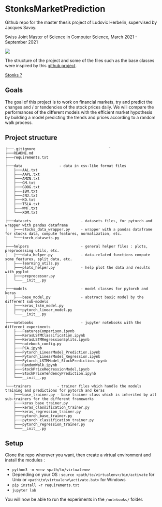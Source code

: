 # StonksMarketPrediction

Github repo for the master thesis project of Ludovic Herbelin, supervised by Jacques Savoy.

Swiss Joint Master of Science in Computer Science, March 2021 - September 2021

![](https://mcs.unibnf.ch/wp-content/uploads/2018/03/logo-transp-e1531733843534.png)


The structure of the project and some of the files such as the base classes were inspired by this [github project](https://github.com/Ahmkel/Keras-Project-Template).

[Stonks ?](https://knowyourmeme.com/memes/stonks)

## Goals

The goal of this project is to work on financial markets, try and predict the changes and / or tendencies of the stock prices daily. We will compare the performances of the different models with the efficient market hypothesis by building a model predicting the trends and prices according to a random walk process.

## Project structure

```
├───.gitignore                                  `
├───README.md
├───requirements.txt
│   
├───data                 - data in csv-like format files
│   ├───AAL.txt
│   ├───AAPL.txt
│   ├───AMZN.txt
│   ├───GM.txt
│   ├───GOOG.txt
│   ├───IBM.txt
│   ├───JNJ.txt
│   ├───KO.txt
│   ├───TSLA.txt
│   ├───WMT.txt
│   └───XOM.txt
│       
├───datasets                       - datasets files, for pytorch and wrapper with pandas dataframe
│   ├───stocks_data_wrapper.py     - wrapper with a pandas dataframe for stocks data, compute features, normalization, etc.
│   └───torch_datasets.py
│       
├───helpers                        - general helper files : plots, preprocessing utils, etc.
│   ├───data_helper.py             - data-related functions compute some features, split data, etc.
│   ├───learning_utils.py
│   ├───plots_helper.py            - help plot the data and results with pyplot
│   ├───preprocessor.py
│   └───__init__.py
│       
├───models                         - model classes for pytorch and keras
│   ├───base_model.py              - abstract basic model by the different sub-models
│   ├───keras_lstm_model.py
│   ├───pytorch_linear_model.py
│   └───__init__.py
│       
├───notebooks                      - jupyter notebooks with the different experiments
│   ├───FeaturesComparison.ipynb
│   ├───KerasLSTMClassification.ipynb
│   ├───KerasLSTMRegressionSplits.ipynb
│   ├───notebook_config.py
│   ├───PCA.ipynb
│   ├───Pytorch_LinearModel_Prediction.ipynb
│   ├───Pytorch_LinearModel_Regression.ipynb
│   ├───Pytorch_LSTMModel_StockPrediction.ipynb
│   ├───RandomWalk.ipynb
│   ├───StockPriceRegressionModel.ipynb
│   ├───StockPriceTendencyPrediction.ipynb
│   └───__init__.py
│       
└───trainers            - trainer files which handle the models training and predictions for pytorch and keras
    ├───base_trainer.py - base trainer class which is inherited by all sub-trainers for the different frameworks
    ├───keras_base_trainer.py      
    ├───keras_classification_trainer.py
    ├───keras_regression_trainer.py
    ├───pytorch_base_trainer.py
    ├───pytorch_classification_trainer.py
    ├───pytorch_regression_trainer.py
    └───__init__.py

```

## Setup

Clone the repo wherever you want, then create a virtual environment and install the modules :

- `python3 -m venv <path/to/virtualenv>`
- Depending on your OS : `source <path/to/virtualenv>/bin/activate` for Unix or `<path\to\virtualenv\activate.bat>` for Windows
- `pip install -r requirements.txt`
- `jupyter lab`

You will now be able to run the experiments in the `/notebooks/` folder.
